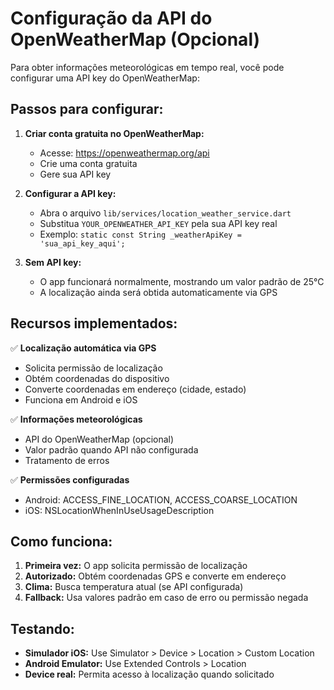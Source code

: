 # Configuração da API do OpenWeatherMap (Opcional)

Para obter informações meteorológicas em tempo real, você pode configurar uma API key do OpenWeatherMap:

## Passos para configurar:

1. **Criar conta gratuita no OpenWeatherMap:**
   - Acesse: https://openweathermap.org/api
   - Crie uma conta gratuita
   - Gere sua API key

2. **Configurar a API key:**
   - Abra o arquivo `lib/services/location_weather_service.dart`
   - Substitua `YOUR_OPENWEATHER_API_KEY` pela sua API key real
   - Exemplo: `static const String _weatherApiKey = 'sua_api_key_aqui';`

3. **Sem API key:**
   - O app funcionará normalmente, mostrando um valor padrão de 25°C
   - A localização ainda será obtida automaticamente via GPS

## Recursos implementados:

✅ **Localização automática via GPS**
- Solicita permissão de localização
- Obtém coordenadas do dispositivo
- Converte coordenadas em endereço (cidade, estado)
- Funciona em Android e iOS

✅ **Informações meteorológicas**
- API do OpenWeatherMap (opcional)
- Valor padrão quando API não configurada
- Tratamento de erros

✅ **Permissões configuradas**
- Android: ACCESS_FINE_LOCATION, ACCESS_COARSE_LOCATION
- iOS: NSLocationWhenInUseUsageDescription

## Como funciona:

1. **Primeira vez:** O app solicita permissão de localização
2. **Autorizado:** Obtém coordenadas GPS e converte em endereço
3. **Clima:** Busca temperatura atual (se API configurada)
4. **Fallback:** Usa valores padrão em caso de erro ou permissão negada

## Testando:

- **Simulador iOS:** Use Simulator > Device > Location > Custom Location
- **Android Emulator:** Use Extended Controls > Location
- **Device real:** Permita acesso à localização quando solicitado
